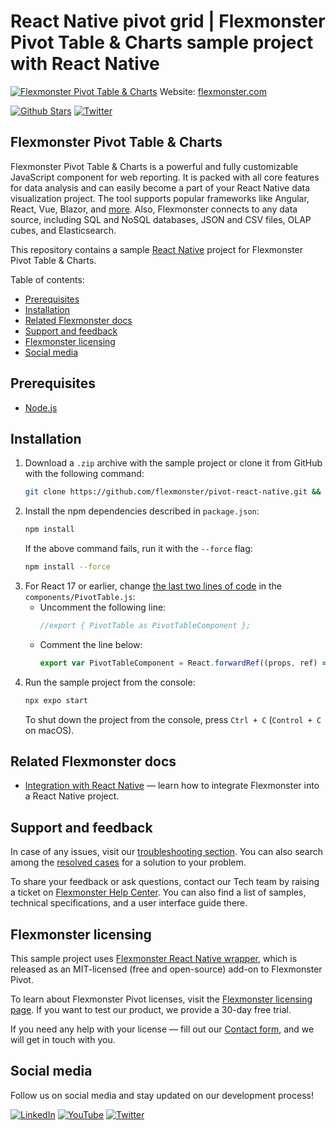 # React Native pivot grid | Flexmonster Pivot Table & Charts sample project with React Native
[![Flexmonster Pivot Table & Charts](https://cdn.flexmonster.com/readmes/react_native.webp)](https://www.flexmonster.com?r=sample_reactnative)
Website: [flexmonster.com](https://www.flexmonster.com?r=sample_reactnative)

[![Github Stars](https://img.shields.io/github/stars/flexmonster?style=social)](https://github.com/flexmonster) [![Twitter](https://img.shields.io/twitter/follow/Flexmonster?style=social)](https://twitter.com/Flexmonster)

## Flexmonster Pivot Table & Charts

Flexmonster Pivot Table & Charts is a powerful and fully customizable JavaScript component for web reporting. It is packed with all core features for data analysis and can easily become a part of your React Native data visualization project. The tool supports popular frameworks like Angular, React, Vue, Blazor, and [more](https://www.flexmonster.com/doc/available-tutorials-integration?r=sample_reactnative). Also, Flexmonster connects to any data source, including SQL and NoSQL databases, JSON and CSV files, OLAP cubes, and Elasticsearch. 

This repository contains a sample [React Native](https://reactnative.dev/) project for Flexmonster Pivot Table & Charts.

Table of contents:

* [Prerequisites](#prerequisites)
* [Installation](#installation)
* [Related Flexmonster docs](#related-flexmonster-docs)
* [Support and feedback](#support-and-feedback)
* [Flexmonster licensing](#flexmonster-licensing)
* [Social media](#social-media)

## Prerequisites

- [Node.js](https://nodejs.org/en/)

## Installation

1) Download a `.zip` archive with the sample project or clone it from GitHub with the following command:
    ```bash
    git clone https://github.com/flexmonster/pivot-react-native.git && cd pivot-react-native
    ```
2) Install the npm dependencies described in `package.json`: 
    ```bash
    npm install
    ```
    If the above command fails, run it with the `--force` flag:
    ```bash
    npm install --force
    ```
3) For React 17 or earlier, change [the last two lines of code](https://github.com/flexmonster/pivot-react-native/blob/master/components/PivotTable.js#L119-L120) in the `components/PivotTable.js`:
    - Uncomment the following line:
       ```js
       //export { PivotTable as PivotTableComponent };
       ```
    - Comment the line below:
       ```js
       export var PivotTableComponent = React.forwardRef((props, ref) => <PivotTable />);
       ```
4) Run the sample project from the console: 
    ```bash
    npx expo start
    ```
    To shut down the project from the console, press `Ctrl + C` (`Control + C` on macOS).
## Related Flexmonster docs

- [Integration with React Native](https://www.flexmonster.com/doc/integration-with-react-native?r=sample_reactnative) — learn how to integrate Flexmonster into a React Native project.

## Support and feedback

In case of any issues, visit our [troubleshooting section](https://www.flexmonster.com/doc/typical-errors?r=sample_reactnative). You can also search among the [resolved cases](https://www.flexmonster.com/technical-support?r=sample_reactnative) for a solution to your problem.

To share your feedback or ask questions, contact our Tech team by raising a ticket on [Flexmonster Help Center](https://www.flexmonster.com/help-center?r=sample_reactnative). You can also find a list of samples, technical specifications, and a user interface guide there.

## Flexmonster licensing

This sample project uses [Flexmonster React Native wrapper](https://github.com/flexmonster/react-native-flexmonster/), which is released as an MIT-licensed (free and open-source) add-on to Flexmonster Pivot.

To learn about Flexmonster Pivot licenses, visit the [Flexmonster licensing page](https://www.flexmonster.com/pivot-table-editions-and-pricing?r=sample_reactnative). 
If you want to test our product, we provide a 30-day free trial.

If you need any help with your license — fill out our [Contact form](https://www.flexmonster.com/contact-our-team?r=sample_reactnative), and we will get in touch with you.

## Social media

Follow us on social media and stay updated on our development process!

[![LinkedIn](https://img.shields.io/badge/LinkedIn-blue?style=for-the-badge&logo=linkedin&logoColor=white)](https://linkedin.com/company/flexmonster) [![YouTube](https://img.shields.io/badge/YouTube-red?style=for-the-badge&logo=youtube&logoColor=white)](https://youtube.com/user/FlexMonsterPivot) [![Twitter](https://img.shields.io/badge/Twitter-blue?style=for-the-badge&logo=twitter&logoColor=white)](https://twitter.com/flexmonster)
